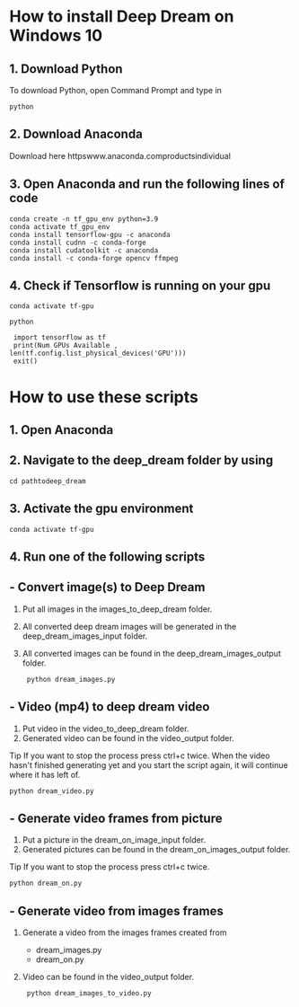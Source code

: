 # How to install Deep Dream on Windows 10

## 1. Download Python
To download Python, open Command Prompt and type in
    
    python

## 2. Download Anaconda
Download here httpswww.anaconda.comproductsindividual

## 3. Open Anaconda and run the following lines of code

    conda create -n tf_gpu_env python=3.9
    conda activate tf_gpu_env
    conda install tensorflow-gpu -c anaconda
    conda install cudnn -c conda-forge 
    conda install cudatoolkit -c anaconda
    conda install -c conda-forge opencv ffmpeg

## 4. Check if Tensorflow is running on your gpu

    conda activate tf-gpu

    python

     import tensorflow as tf
     print(Num GPUs Available , len(tf.config.list_physical_devices('GPU')))
     exit()


# How to use these scripts

## 1. Open Anaconda
## 2. Navigate to the deep_dream folder by using 
    cd pathtodeep_dream

## 3. Activate the gpu environment
    conda activate tf-gpu

## 4. Run one of the following scripts


## - Convert image(s) to Deep Dream
1. Put all images in the images_to_deep_dream folder.
2. All converted deep dream images will be generated in the deep_dream_images_input folder.
3. All converted images can be found in the deep_dream_images_output folder.

        python dream_images.py

## - Video (mp4) to deep dream video
1. Put video in the video_to_deep_dream folder.
2. Generated video can be found in the video_output folder.

Tip If you want to stop the process press ctrl+c twice. When the video hasn't finished generating yet and you start the script again, it will continue where it has left of. 

    python dream_video.py

## - Generate video frames from picture
1. Put a picture in the dream_on_image_input folder.
2. Generated pictures can be found in the dream_on_images_output folder.

Tip If you want to stop the process press ctrl+c twice.

    python dream_on.py

## - Generate video from images  frames
1. Generate a video from the images  frames created from
    - dream_images.py
    - dream_on.py
2. Video can be found in the video_output folder.
    
        python dream_images_to_video.py